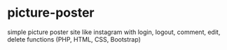 # picture-poster
simple picture poster site like instagram with login, logout, comment, edit, delete functions (PHP, HTML, CSS, Bootstrap)
